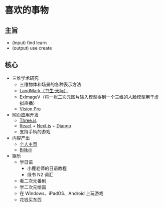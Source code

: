 # 喜欢的事物

## 主旨

- (input) find learn
- (output) use create

## 核心

- 三维学术研究
    - 三维物体和场景的各种表示方法
    - [LandMark（书生·天际）](https://www.shlab.org.cn/news/5443429)
    - ExImageV（将一张二次元图片输入模型得到一个三维的人脸模型用于虚拟直播）
    - [Vision Pro](https://www.apple.com/apple-vision-pro/)
- 网页应用开发
    - [Three.js](https://threejs.org)
    - [React](https://react.dev) + [Next.js](https://nextjs.org) + [Django](https://www.djangoproject.com)
    - 支持手柄的游戏
- 内容产出
    - [个人主页](https://luyuezhi.github.io)
    - [Bilibili](https://space.bilibili.com/24502827)
- 娱乐
    - 学日语
        - 小鹿老师的日语教程
        - 绿书 N2 词汇
    - 看二次元番剧
    - 学二次元绘画
    - 在 Windows、iPadOS、Android 上玩游戏
    - 花钱买东西
